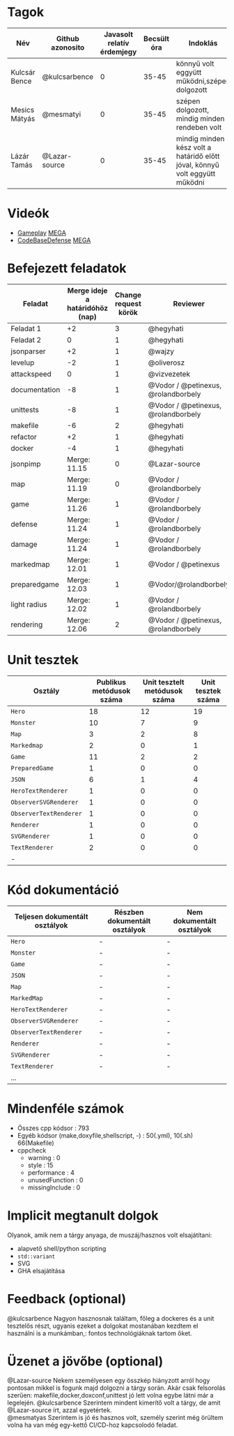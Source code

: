 # Tagok

| Név | Github azonosito  | Javasolt relatív érdemjegy | Becsült óra | Indoklás  |
| --- | ---- | --- | ------------------ | --------- |
| Kulcsár Bence | @kulcsarbence | 0 | 35-45 | könnyű volt eggyütt működni,szépen dolgozott |
| Mesics Mátyás | @mesmatyi | 0 | 35-45 | szépen dolgozott, mindig minden rendeben volt |
| Lázár Tamás | @Lazar-source | 0 | 35-45 | mindig minden kész volt a határidő előtt jóval, könnyű volt eggyütt működni |


# Videók

 - [Gameplay](/videos/gameplay.mp4)  [MEGA](https://mega.nz/file/y8hSVSBA#-gbc03nTb-BW7HpSxbT55uut1ArNJhI7ap8sbpIZy-s)
 - [CodeBaseDefense](/videos/codebasedefense.mp4) [MEGA](https://mega.nz/file/m853iSyD#NhIBlJZSxjQeJ2H3o_fYW0j4KzuRWdevEtJStCkAUHw)

# Befejezett feladatok

| Feladat | Merge ideje a határidóhöz (nap) | Change request körök | Reviewer |
| ------- | ------------------------------- | -------------------- | -------- |
| Feladat 1 | +2 | 3 | @hegyhati |
| Feladat 2 | 0 | 1 | @hegyhati |
| jsonparser | +2 | 1 | @wajzy |
| levelup | -2 | 1 | @oliverosz |
| attackspeed | 0 | 1 | @vizvezetek |
| documentation | -8 | 1 | @Vodor / @petinexus, @rolandborbely |
| unittests | -8 | 1 | @Vodor / @petinexus, @rolandborbely  |
| makefile | -6 | 2 | @hegyhati |
| refactor | +2 | 1 | @hegyhati |
| docker | -4 | 1 | @hegyhati |
| jsonpimp | Merge: 11.15 | 0 | @Lazar-source |
| map | Merge: 11.19 | 0 | @Vodor /  @rolandborbely |
| game | Merge: 11.26 | 1 | @Vodor / @rolandborbely |
| defense | Merge: 11.24 | 1 | @Vodor / @rolandborbely |
| damage | Merge: 11.24 | 1 | @Vodor / @rolandborbely  |
| markedmap | Merge: 12.01 | 1 | @Vodor / @petinexus |
| preparedgame | Merge: 12.03| 1 | @Vodor/@rolandborbely
| light radius | Merge: 12.02 | 1 | @Vodor / @rolandborbely |
| rendering | Merge: 12.06 | 2 | @Vodor / @petinexus, @rolandborbely |

# Unit tesztek

| Osztály | Publikus metódusok száma | Unit tesztelt metódusok száma | Unit tesztek száma |
| --- | --- | --- | --- |
| `Hero` | 18 | 12 | 19 |
| `Monster` | 10 | 7 | 9 |
| `Map` | 3 | 2 | 8 |
| `Markedmap` | 2 | 0 | 1|
| `Game` | 11 | 2 | 2 |
| `PreparedGame` | 1 | 0 | 0 |
| `JSON` | 6| 1 | 4 |
| `HeroTextRenderer` | 1 | 0 | 0 |
| `ObserverSVGRenderer` | 1 | 0 | 0 |
| `ObserverTextRenderer` | 1 | 0 | 0 |
| `Renderer` | 1 | 0 | 0 |
| `SVGRenderer` | 1 | 0 | 0 |
| `TextRenderer` | 2 | 0 | 0 |
| - |

# Kód dokumentáció

| Teljesen dokumentált osztályok | Részben dokumentált osztályok | Nem dokumentált osztályok |
| --- | --- | --- |  
| `Hero` |  -|  -  |  
| `Monster` | - | - |  
| `Game` | - | - |
| `JSON` | - | - |
| `Map` | - |- |
| `MarkedMap` | - | - |
| `HeroTextRenderer`| - | - |
| `ObserverSVGRenderer`| - |  - |
| `ObserverTextRenderer`| - | - |
| `Renderer`| - | - |
| `SVGRenderer`| - | - |
| `TextRenderer`| - | - |
| ... |


# Mindenféle számok

 - Összes cpp kódsor  : 793
 - Egyéb kódsor (make,doxyfile,shellscript, -) : 50(.yml), 10(.sh) 66(Makefile)
 - cppcheck
   - warning : 0
   - style : 15
   - performance : 4
   - unusedFunction : 0
   - missingInclude : 0

# Implicit megtanult dolgok
Olyanok, amik nem a tárgy anyaga, de muszáj/hasznos volt elsajátítani:
 - alapvető shell/python scripting
 - `std::variant`
 - SVG
 - GHA elsajátítása

# Feedback (optional)

@kulcsarbence Nagyon hasznosnak találtam, főleg a dockeres és a unit tesztelős részt, ugyanis ezeket a dolgokat mostanában kezdtem el használni is a munkámban,:
fontos technológiáknak tartom őket.

# Üzenet a jövőbe (optional)

@Lazar-source Nekem személyesen egy összkép hiányzott arról hogy pontosan mikkel is fogunk majd dolgozni a tárgy során. Akár csak felsorolás szerűen: makefile,docker,doxconf,unittest jó lett volna egybe látni már a legelején.
@kulcsarbence Szerintem mindent kimerítő volt a tárgy, de amit @Lazar-source írt, azzal egyetértek.\
@mesmatyas Szerintem is jó és hasznos volt, személy szerint még örültem volna ha van még egy-kettő CI/CD-hoz kapcsolodó feladat.
